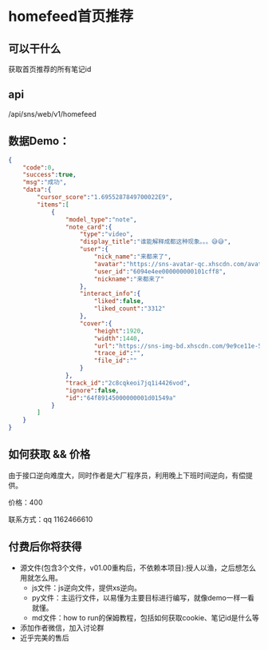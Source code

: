 # homefeed首页推荐

## 可以干什么
获取首页推荐的所有笔记id

## api
/api/sns/web/v1/homefeed

## 数据Demo：

```json
{
    "code":0,
    "success":true,
    "msg":"成功",
    "data":{
        "cursor_score":"1.6955287849700022E9",
        "items":[
            {
                "model_type":"note",
                "note_card":{
                    "type":"video",
                    "display_title":"谁能解释成都这种现象。。。😅😅",
                    "user":{
                        "nick_name":"来都来了",
                        "avatar":"https://sns-avatar-qc.xhscdn.com/avatar/62662907b227432e38badba6.jpg",
                        "user_id":"6094e4ee000000000101cff8",
                        "nickname":"来都来了"
                    },
                    "interact_info":{
                        "liked":false,
                        "liked_count":"3312"
                    },
                    "cover":{
                        "height":1920,
                        "width":1440,
                        "url":"https://sns-img-bd.xhscdn.com/9e9ce11e-584c-f645-202b-3b1d1a1a0582",
                        "trace_id":"",
                        "file_id":""
                    }
                },
                "track_id":"2c8cqkeoi7jq1i4426vod",
                "ignore":false,
                "id":"64f89145000000001d01549a"
            }
        ]
    }
}
```


## 如何获取 && 价格
由于接口逆向难度大，同时作者是大厂程序员，利用晚上下班时间逆向，有偿提供。

价格：400

联系方式：qq 1162466610

## 付费后你将获得
  - 源文件(包含3个文件，v01.00重构后，不依赖本项目):授人以渔，之后想怎么用就怎么用。
    - js文件：js逆向文件，提供xs逆向。
    - py文件：主运行文件，以易懂为主要目标进行编写，就像demo一样一看就懂。
    - md文件：how to run的保姆教程，包括如何获取cookie、笔记id是什么等
  - 添加作者微信，加入讨论群
  - 近乎完美的售后
